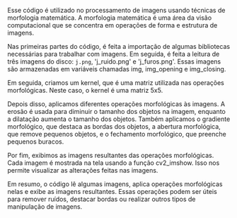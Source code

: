 Esse código é utilizado no processamento de imagens usando técnicas de morfologia matemática. A morfologia matemática é uma área da visão computacional que se concentra em operações de forma e estrutura de imagens.

Nas primeiras partes do código, é feita a importação de algumas bibliotecas necessárias para trabalhar com imagens. Em seguida, é feita a leitura de três imagens do disco: `j.png`, 'j_ruido.png' e 'j_furos.png'. Essas imagens são armazenadas em variáveis chamadas img, img_opening e img_closing.

Em seguida, criamos um kernel, que é uma matriz utilizada nas operações morfológicas. Neste caso, o kernel é uma matriz 5x5.

Depois disso, aplicamos diferentes operações morfológicas às imagens. A erosão é usada para diminuir o tamanho dos objetos na imagem, enquanto a dilatação aumenta o tamanho dos objetos. Também aplicamos o gradiente morfológico, que destaca as bordas dos objetos, a abertura morfológica, que remove pequenos objetos, e o fechamento morfológico, que preenche pequenos buracos.

Por fim, exibimos as imagens resultantes das operações morfológicas. Cada imagem é mostrada na tela usando a função cv2_imshow. Isso nos permite visualizar as alterações feitas nas imagens.

Em resumo, o código lê algumas imagens, aplica operações morfológicas nelas e exibe as imagens resultantes. Essas operações podem ser úteis para remover ruídos, destacar bordas ou realizar outros tipos de manipulação de imagens.
